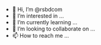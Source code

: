 - 👋 Hi, I’m @rsbdcom
- 👀 I’m interested in ...
- 🌱 I’m currently learning ...
- 💞️ I’m looking to collaborate on ...
- 📫 How to reach me ...

<!---
rsbdcom/rsbdcom is a ✨ special ✨ repository because its `README.md` (this file) appears on your GitHub profile.
You can click the Preview link to take a look at your changes.
--->
